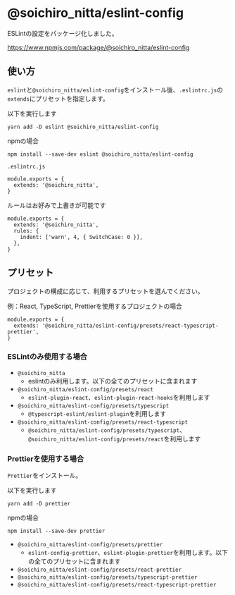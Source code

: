 # @soichiro_nitta/eslint-config

ESLintの設定をパッケージ化しました。

https://www.npmjs.com/package/@soichiro_nitta/eslint-config

## 使い方

`eslint`と`@soichiro_nitta/eslint-config`をインストール後、`.eslintrc.js`の`extends`にプリセットを指定します。

以下を実行します

```
yarn add -D eslint @soichiro_nitta/eslint-config
```

npmの場合

```
npm install --save-dev eslint @soichiro_nitta/eslint-config
```

`.eslintrc.js`

```
module.exports = {
  extends: '@soichiro_nitta',
}
```

ルールはお好みで上書きが可能です

```
module.exports = {
  extends: '@soichiro_nitta',
  rules: {
    indent: ['warn', 4, { SwitchCase: 0 }],
  },
}
```

## プリセット

プロジェクトの構成に応じて、利用するプリセットを選んでください。

例：React, TypeScript, Prettierを使用するプロジェクトの場合

```
module.exports = {
  extends: '@soichiro_nitta/eslint-config/presets/react-typescript-prettier',
}
```

### ESLintのみ使用する場合

- `@soichiro_nitta`
  - eslintのみ利用します。以下の全てのプリセットに含まれます
- `@soichiro_nitta/eslint-config/presets/react`
  - `eslint-plugin-react`、`eslint-plugin-react-hooks`を利用します
- `@soichiro_nitta/eslint-config/presets/typescript`
  - `@typescript-eslint/eslint-plugin`を利用します
- `@soichiro_nitta/eslint-config/presets/react-typescript`
  - `@soichiro_nitta/eslint-config/presets/typescript`、`@soichiro_nitta/eslint-config/presets/react`を利用します
  
### Prettierを使用する場合

`Prettier`をインストール。

以下を実行します

```
yarn add -D prettier
```

npmの場合

```
npm install --save-dev prettier
```

- `@soichiro_nitta/eslint-config/presets/prettier`
  - `eslint-config-prettier`、`eslint-plugin-prettier`を利用します。以下の全てのプリセットに含まれます
- `@soichiro_nitta/eslint-config/presets/react-prettier`
- `@soichiro_nitta/eslint-config/presets/typescript-prettier`
- `@soichiro_nitta/eslint-config/presets/react-typescript-prettier`
